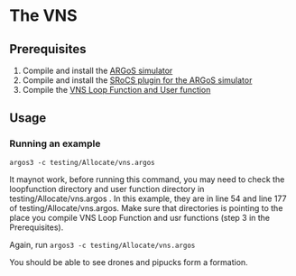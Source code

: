 # The VNS
## Prerequisites 
1. Compile and install the [ARGoS simulator](https://github.com/ilpincy/argos3)
2. Compile and install the [SRoCS plugin for the ARGoS simulator](https://github.com/allsey87/argos3-srocs)
3. Compile the [VNS Loop Function and User function](https://github.com/allsey87/argos3-vns2)

## Usage
### Running an example
`argos3 -c testing/Allocate/vns.argos`

It maynot work, before running this command, you may need to check the loopfunction directory and user function directory in testing/Allocate/vns.argos . 
In this example, they are in line 54 and line 177 of testing/Allocate/vns.argos. Make sure that directories is pointing to the place you compile VNS Loop Function and usr functions (step 3 in the Prerequisites).

Again, run
`argos3 -c testing/Allocate/vns.argos`

You should be able to see drones and pipucks form a formation.
